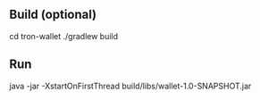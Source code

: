 Build (optional)
-------------------------
cd tron-wallet
./gradlew build

Run
-------------------------
java -jar  -XstartOnFirstThread build/libs/wallet-1.0-SNAPSHOT.jar
